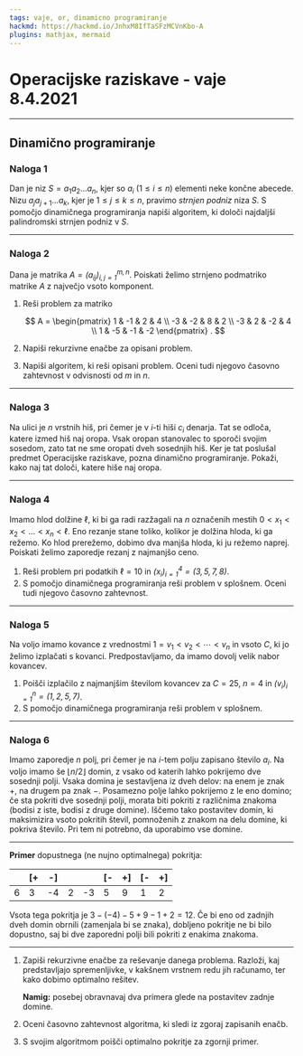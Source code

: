 ```yaml
---
tags: vaje, or, dinamicno programiranje
hackmd: https://hackmd.io/JnhxM8IfTaSFzMCVnKbo-A
plugins: mathjax, mermaid
---
```

# Operacijske raziskave - vaje 8.4.2021

---

## Dinamično programiranje

### Naloga 1

Dan je niz $S = {a_1} {a_2} \dots {a_n}$, kjer so ${a_i}$ ($1 \le i \le n$) elementi neke končne abecede. Nizu ${a_j} {a_{j+1}} \dots {a_k}$, kjer je $1 \le j \le k \le n$, pravimo *strnjen podniz* niza $S$. S pomočjo dinamičnega programiranja napiši algoritem, ki določi najdaljši palindromski strnjen podniz v $S$.

---

### Naloga 2

Dana je matrika <i>$A = (a_{ij})_{i,j=1}^{m,n}$</i>. Poiskati želimo strnjeno podmatriko matrike $A$ z največjo vsoto komponent.

1. Reši problem za matriko

   $$
   A = \begin{pmatrix}
    1 & -1 &  2 &  4 \\
   -3 & -2 &  8 &  2 \\
   -3 &  2 & -2 &  4 \\
    1 & -5 & -1 & -2
   \end{pmatrix} .
   $$

2. Napiši rekurzivne enačbe za opisani problem.

3. Napiši algoritem, ki reši opisani problem. Oceni tudi njegovo časovno zahtevnost v odvisnosti od $m$ in $n$.

---

### Naloga 3

Na ulici je $n$ vrstnih hiš, pri čemer je v $i$-ti hiši ${c_i}$ denarja. Tat se odloča, katere izmed hiš naj oropa. Vsak oropan stanovalec to sporoči svojim sosedom, zato tat ne sme oropati dveh sosednjih hiš. Ker je tat poslušal predmet Operacijske raziskave, pozna dinamično programiranje. Pokaži, kako naj tat določi, katere hiše naj oropa.

---

### Naloga 4

Imamo hlod dolžine $\ell$, ki bi ga radi razžagali na $n$ označenih mestih $0 < {x_1} < {x_2} < \dots < {x_n} < \ell$. Eno rezanje stane toliko, kolikor je dolžina hloda, ki ga režemo. Ko hlod prerežemo, dobimo dva manjša hloda, ki ju režemo naprej. Poiskati želimo zaporedje rezanj z najmanjšo ceno.

1. Reši problem pri podatkih $\ell = 10$ in <i>$(x_i)_{i=1}^4 = (3, 5, 7, 8)$</i>.
2. S pomočjo dinamičnega programiranja reši problem v splošnem. Oceni tudi njegovo časovno zahtevnost.

---

### Naloga 5

Na voljo imamo kovance z vrednostmi $1 = {v_1} < {v_2} < \cdots < {v_n}$ in vsoto $C$, ki jo želimo izplačati s kovanci. Predpostavljamo, da imamo dovolj velik nabor kovancev.

1. Poišči izplačilo z najmanjšim številom kovancev
za $C = 25$, $n = 4$ in <i>$(v_i)_{i=1}^n = (1, 2, 5, 7)$</i>.
2. S pomočjo dinamičnega programiranja reši problem v splošnem.

---

### Naloga 6

Imamo zaporedje $n$ polj, pri čemer je na $i$-tem polju zapisano število ${a_i}$. Na voljo imamo še $\lfloor n/2 \rfloor$ domin, z vsako od katerih lahko pokrijemo dve sosednji polji. Vsaka domina je sestavljena iz dveh delov: na enem je znak $+$, na drugem pa znak $-$. Posamezno polje lahko pokrijemo z le eno domino; če sta pokriti dve sosednji polji, morata biti pokriti z različnima znakoma (bodisi z iste, bodisi z druge domine). Iščemo tako postavitev domin, ki maksimizira vsoto pokritih števil, pomnoženih z znakom na delu domine, ki pokriva število. Pri tem ni potrebno, da uporabimo vse domine.

----

**Primer** dopustnega (ne nujno optimalnega) pokritja:

|    | [+ | -] |    |    | [- | +] | [- | +] |
| -- | -- | -- | -- | -- | -- | -- | -- | -- |
|  6 |  3 | -4 |  2 | -3 |  5 |  9 |  1 |  2 |

Vsota tega pokritja je $3 - (-4) - 5 + 9 - 1 + 2 = 12$. Če bi eno od zadnjih dveh domin obrnili (zamenjala bi se znaka), dobljeno pokritje ne bi bilo dopustno, saj bi dve zaporedni polji bili pokriti z enakima znakoma.

----

1. Zapiši rekurzivne enačbe za reševanje danega problema. Razloži, kaj predstavljajo spremenljivke, v kakšnem vrstnem redu jih računamo, ter kako dobimo optimalno rešitev.

   **Namig:** posebej obravnavaj dva primera glede na postavitev zadnje domine.

2. Oceni časovno zahtevnost algoritma, ki sledi iz zgoraj zapisanih enačb.

3. S svojim algoritmom poišči optimalno pokritje za zgornji primer.
